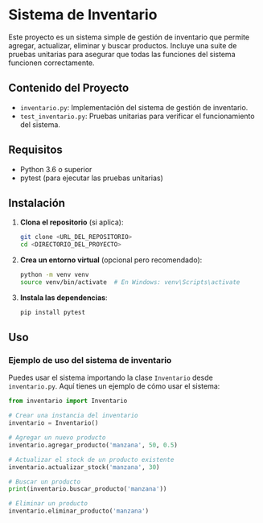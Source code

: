 # Sistema de Inventario

Este proyecto es un sistema simple de gestión de inventario que permite agregar, actualizar, eliminar y buscar productos. Incluye una suite de pruebas unitarias para asegurar que todas las funciones del sistema funcionen correctamente.

## Contenido del Proyecto

- `inventario.py`: Implementación del sistema de gestión de inventario.
- `test_inventario.py`: Pruebas unitarias para verificar el funcionamiento del sistema.

## Requisitos

- Python 3.6 o superior
- pytest (para ejecutar las pruebas unitarias)

## Instalación

1. **Clona el repositorio** (si aplica):
    ```sh
    git clone <URL_DEL_REPOSITORIO>
    cd <DIRECTORIO_DEL_PROYECTO>
    ```

2. **Crea un entorno virtual** (opcional pero recomendado):
    ```sh
    python -m venv venv
    source venv/bin/activate  # En Windows: venv\Scripts\activate
    ```

3. **Instala las dependencias**:
    ```sh
    pip install pytest
    ```

## Uso

### Ejemplo de uso del sistema de inventario

Puedes usar el sistema importando la clase `Inventario` desde `inventario.py`. Aquí tienes un ejemplo de cómo usar el sistema:

```python
from inventario import Inventario

# Crear una instancia del inventario
inventario = Inventario()

# Agregar un nuevo producto
inventario.agregar_producto('manzana', 50, 0.5)

# Actualizar el stock de un producto existente
inventario.actualizar_stock('manzana', 30)

# Buscar un producto
print(inventario.buscar_producto('manzana'))

# Eliminar un producto
inventario.eliminar_producto('manzana')
